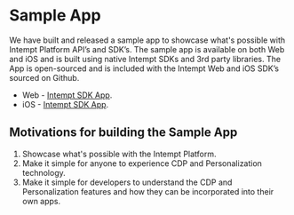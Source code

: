 # Sample App 

We have built and released a sample app to showcase what's possible with Intempt Platform API’s and SDK’s. The sample app is available on both Web and iOS and is built using native Intempt SDKs and 3rd party libraries. The App is open-sourced and is included with the Intempt Web and iOS SDK’s sourced on Github.

- Web - [Intempt SDK App](https://github.com/intempt/intempt-js/tree/develop/intemptwebapp).
- iOS - [Intempt SDK App](https://github.com/intempt/intempt-sdk-ios/tree/develop/demo-app).

## Motivations for building the Sample App

1. Showcase what's possible with the Intempt Platform.
2. Make it simple for anyone to experience CDP and Personalization technology.
3. Make it simple for developers to understand the CDP and Personalization features and how they can be incorporated into their own apps.

